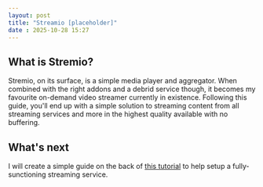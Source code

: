 ```yaml
---
layout: post
title: "Streamio [placeholder]" 
date : 2025-10-28 15:27
---
```


## What is Stremio?
Stremio, on its surface, is a simple media player and aggregator. When combined with the right addons and a debrid service though, it becomes my favourite on-demand video streamer currently in existence. Following this guide, you'll end up with a simple solution to streaming content from all streaming services and more in the highest quality available with no buffering.

## What's next 
I will create a simple guide on the back of [this tutorial](https://guides.viren070.me/stremio/intro) to help setup a fully-sunctioning streaming service. 